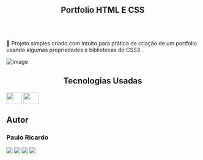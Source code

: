  ### <h2 align="center"> Portfolio HTML E CSS </h2>
 <br><br>
 
💬 Projeto simples criado com intuito para prática de criação de um portfolio usando algumas propriedades e bibliotecas do CSS3 . 

![image](https://user-images.githubusercontent.com/125704167/230444873-87596464-1491-4f20-82be-adeaacb0e4e3.png)


### <h2 align="center"> Tecnologias Usadas </h2>
  <div display: inline-block>
     <img align="center"  height="30" width="40" src="https://cdn.jsdelivr.net/gh/devicons/devicon/icons/html5/html5-original.svg" />
     <img align="center" height="30" width="40" src="https://cdn.jsdelivr.net/gh/devicons/devicon/icons/css3/css3-original.svg" />
  </div>
  
  ### <h2> Autor </h2>
  <h3> Paulo Ricardo </h3>
 
 <div align-items="center"> 
  <a href="https://instagram.com/_paulogoms" target="_blank"><img src="https://img.shields.io/badge/-Instagram-%23E4405F?style=for-the-badge&logo=instagram&logoColor=white" target="_blank"></a>
 	<a href="https://www.twitch.tv/2p_rj" target="_blank"><img src="https://img.shields.io/badge/Twitch-9146FF?style=for-the-badge&logo=twitch&logoColor=white" target="_blank"></a>
 <a href="https://discord.gg/mYFHBrn6" target="_blank"><img src="https://img.shields.io/badge/Discord-7289DA?style=for-the-badge&logo=discord&logoColor=white" target="_blank"></a> 
  <a href="https://www.linkedin.com/in/pr-gomes" target="_blank"><img src="https://img.shields.io/badge/-LinkedIn-%230077B5?style=for-the-badge&logo=linkedin&logoColor=white" target="_blank"></a> 
  
</div>
